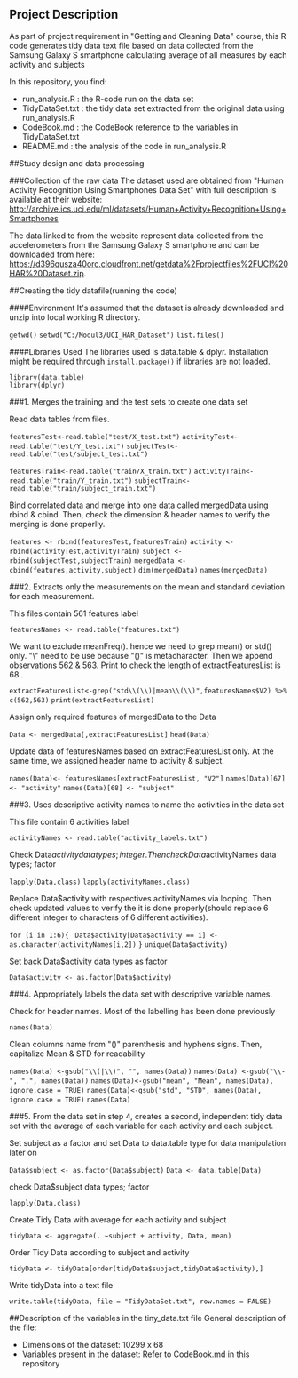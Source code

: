 ## Project Description
As part of project requirement in "Getting and Cleaning Data" course, this R code generates tidy data text file based on data collected from  the Samsung Galaxy S smartphone calculating average of all measures by each activity and subjects

In this repository, you find:

* run_analysis.R : the R-code run on the data set
* TidyDataSet.txt : the tidy data set extracted from the original data using run_analysis.R
* CodeBook.md : the CodeBook reference to the variables in TidyDataSet.txt
* README.md : the analysis of the code in run_analysis.R

##Study design and data processing

###Collection of the raw data
The dataset used are obtained from "Human Activity Recognition Using Smartphones Data Set" with full description is available at their website: http://archive.ics.uci.edu/ml/datasets/Human+Activity+Recognition+Using+Smartphones

The data linked to from the website represent data collected from the accelerometers from the Samsung Galaxy S smartphone and can be downloaded from here: https://d396qusza40orc.cloudfront.net/getdata%2Fprojectfiles%2FUCI%20HAR%20Dataset.zip.

##Creating the tidy datafile(running the code)

####Environment
It's assumed that the dataset is already downloaded and unzip into local working R directory.

`getwd()`
`setwd("C:/Modul3/UCI_HAR_Dataset")`
`list.files()`

####Libraries Used
The libraries used is data.table & dplyr. Installation might be required through `install.package()` if libraries are not loaded.

`library(data.table)`    
`library(dplyr)`

###1. Merges the training and the test sets to create one data set

Read data tables from files.

`featuresTest<-read.table("test/X_test.txt")`
`activityTest<-read.table("test/Y_test.txt")`
`subjectTest<-read.table("test/subject_test.txt")`

`featuresTrain<-read.table("train/X_train.txt")`
`activityTrain<-read.table("train/Y_train.txt")`
`subjectTrain<-read.table("train/subject_train.txt")`

Bind correlated data and merge into one data called mergedData using rbind & cbind. Then, check the dimension & header names to verify the merging is done properlly.

`features <- rbind(featuresTest,featuresTrain)`
`activity <- rbind(activityTest,activityTrain)`
`subject <- rbind(subjectTest,subjectTrain)`
`mergedData <- cbind(features,activity,subject)`
`dim(mergedData)`
`names(mergedData)`

###2. Extracts only the measurements on the mean and standard deviation for each measurement.

This files contain 561 features label

`featuresNames <- read.table("features.txt")`

We want to exclude meanFreq(). hence we need to grep mean() or std() only. "\\" need to be use because "()" is metacharacter. Then we append observations 562 & 563. Print to check the length of extractFeaturesList is 68 .

`extractFeaturesList<-grep("std\\(\\)|mean\\(\\)",featuresNames$V2) %>% c(562,563)`
`print(extractFeaturesList)`

Assign only required features of mergedData to the Data

`Data <- mergedData[,extractFeaturesList]`
`head(Data)`

Update data of featuresNames based on extractFeaturesList only. At the same time, we assigned header name to activity & subject.

`names(Data)<- featuresNames[extractFeaturesList, "V2"]`
`names(Data)[67] <- "activity"`
`names(Data)[68] <- "subject"`

###3. Uses descriptive activity names to name the activities in the data set

This file contain 6 activities label

`activityNames <- read.table("activity_labels.txt")`

Check Data$activity data types; integer. Then check Data$activityNames data types; factor

`lapply(Data,class)`
`lapply(activityNames,class)`

Replace Data$activity with respectives activityNames via looping. Then check updated values to verify the it is done properly(should replace 6 different integer to characters of 6 different activities).

`for (i in 1:6){`
 ` Data$activity[Data$activity == i] <- as.character(activityNames[i,2])`
`}`
`unique(Data$activity)`

Set back Data$activity data types as factor

`Data$activity <- as.factor(Data$activity)`

###4. Appropriately labels the data set with descriptive variable names. 

Check for header names. Most of the labelling has been done previously

`names(Data) `

Clean columns name from "()" parenthesis and hyphens signs. Then, capitalize Mean & STD for readability

`names(Data) <-gsub("\\(|\\)", "", names(Data))`
`names(Data) <-gsub("\\-", ".", names(Data))`
`names(Data)<-gsub("mean", "Mean", names(Data), ignore.case = TRUE)`
`names(Data)<-gsub("std", "STD", names(Data), ignore.case = TRUE)`
`names(Data)`

###5. From the data set in step 4, creates a second, independent tidy data set with the average of each variable for each activity and each subject.

Set subject as a factor and set Data to data.table type for data manipulation later on

`Data$subject <- as.factor(Data$subject)`
`Data <- data.table(Data)`

check Data$subject data types; factor

`lapply(Data,class)`

Create Tidy Data with average for each activity and subject

`tidyData <- aggregate(. ~subject + activity, Data, mean)`

Order Tidy Data according to subject and activity

`tidyData <- tidyData[order(tidyData$subject,tidyData$activity),]`

Write tidyData into a text file

`write.table(tidyData, file = "TidyDataSet.txt", row.names = FALSE)`


##Description of the variables in the tiny_data.txt file
General description of the file:
 - Dimensions of the dataset: 10299 x 68
 - Variables present in the dataset: Refer to CodeBook.md in this repository


